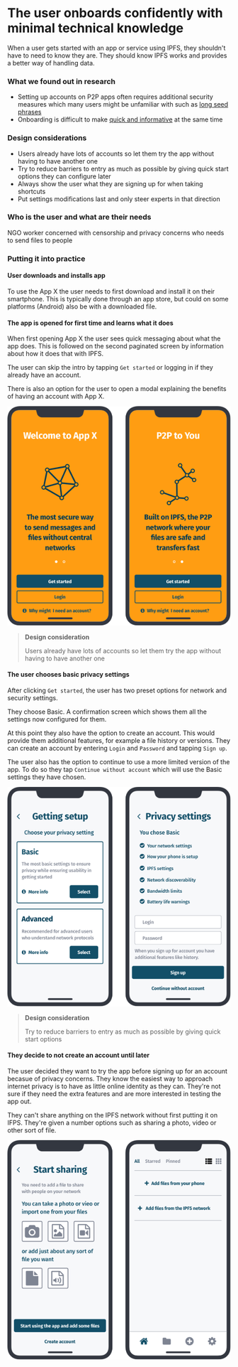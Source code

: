 # The user onboards confidently with minimal technical knowledge

When a user gets started with an app or service using IPFS, they shouldn't have to need to know they are. They should know IPFS works and provides a better way of handling data.

### What we found out in research

* Setting up accounts on P2P apps often requires additional security measures which many users might be unfamiliar with such as [long seed phrases](/application-survey/application-survey/manyverse)
* Onboarding is difficult to make [quick and informative](application-survey/application-survey/manyverse) at the same time

### Design considerations

* Users already have lots of accounts so let them try the app without having to have another one
* Try to reduce barriers to entry as much as possible by giving quick start options they can configure later
* Always show the user what they are signing up for when taking shortcuts 
* Put settings modifications last and only steer experts in that direction

### Who is the user and what are their needs

NGO worker concerned with censorship and privacy concerns who needs to send files to people

### Putting it into practice

#### User downloads and installs app

To use the App X the user needs to first download and install it on their smartphone. This is typically done through an app store, but could on some platforms \(Android\) also be with a downloaded file.

#### The app is opened for first time and learns what it does

When first opening App X the user sees quick messaging about what the app does. This is followed on the second paginated screen by information about how it does that with IPFS.

The user can skip the intro by tapping `Get started` or logging in if they already have an account.

There is also an option for the user to open a modal explaining the benefits of having an account with App X.

![](https://raw.githubusercontent.com/ipfs/mobile-design-guidelines/master/.gitbook/assets/GettingStarted-1.png)

> **Design consideration**
>
> Users already have lots of accounts so let them try the app without having to have another one

#### The user chooses basic privacy settings

After clicking `Get started`, the user has two preset options for network and security settings.

They choose Basic. A confirmation screen which shows them all the settings now configured for them.

At this point they also have the option to create an account. This would provide them additional features, for example a file history or versions. They can create an account by entering `Login` and `Password` and tapping `Sign up`.

The user also has the option to continue to use a more limited version of the app. To do so they tap `Continue without account` which will use the Basic settings they have chosen.

![](https://raw.githubusercontent.com/ipfs/mobile-design-guidelines/master/.gitbook/assets/GettingStarted-2.png)

> **Design consideration**
>
> Try to reduce barriers to entry as much as possible by giving quick start options

#### They decide to not create an account until later

The user decided they want to try the app before signing up for an account becasue of privacy concerns. They know the easiest way to approach internet privacy is to have as little online identity as they can. They're not sure if they need the extra features and are more interested in testing the app out.

They can't share anything on the IPFS network without first putting it on IFPS. They're given a number options such as sharing a photo, video or other sort of file.

![](https://raw.githubusercontent.com/ipfs/mobile-design-guidelines/master/.gitbook/assets/GettingStarted-3.png)

